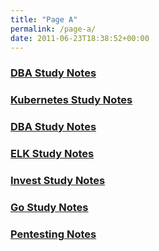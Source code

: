 ```yaml
---
title: "Page A"
permalink: /page-a/
date: 2011-06-23T18:38:52+00:00
---
```


### [DBA Study Notes](/dba/study_notes/)

### [Kubernetes Study Notes](/k8s/study_notes/)

### [DBA Study Notes](/dba/study_notes/)

### [ELK Study Notes](/elk/study_notes/)

### [Invest Study Notes](/invest/study_notes/)

### [Go Study Notes](/go/study_notes/)

### [Pentesting Notes](/Pentesting/study_notes/)